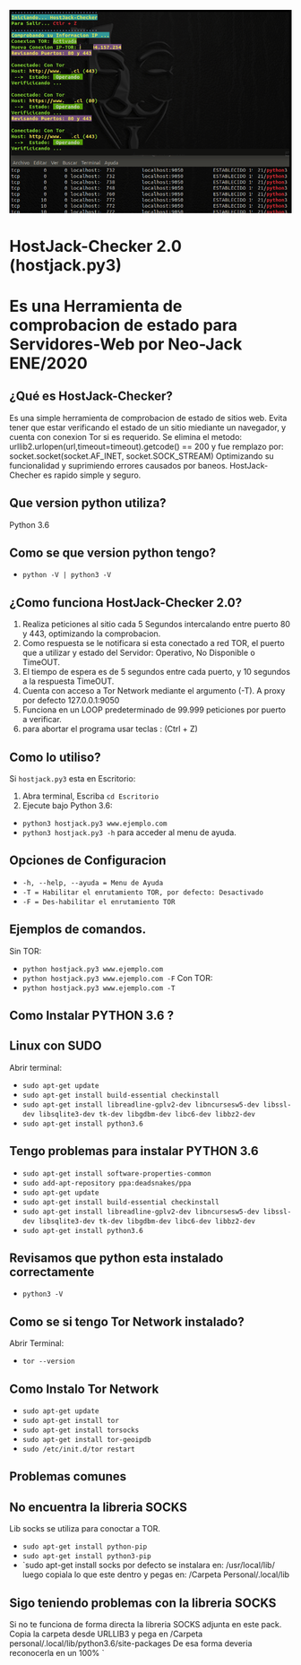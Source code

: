 ![alt text](https://raw.githubusercontent.com/neo-jack-official/HostJack-Checker2.0/master/vista01.png)
# HostJack-Checker 2.0 (hostjack.py3)
# Es una Herramienta de comprobacion de estado para Servidores-Web por Neo-Jack ENE/2020

## ¿Qué es HostJack-Checker?
Es una simple herramienta de comprobacion de estado de sitios web.
Evita tener que estar verificando el estado de un sitio miediante un navegador, y cuenta con conexion Tor si es requerido.
Se elimina el metodo: urllib2.urlopen(url,timeout=timeout).getcode() == 200
y fue remplazo por: socket.socket(socket.AF_INET, socket.SOCK_STREAM)
Optimizando su funcionalidad y suprimiendo errores causados por baneos.
HostJack-Checher es rapido simple y seguro.

## Que version python utiliza?
Python 3.6

## Como se que version python tengo?
* `python -V | python3 -V`

## ¿Como funciona HostJack-Checker 2.0?
1. Realiza peticiones al sitio cada 5 Segundos intercalando entre puerto 80 y 443, optimizando la comprobacion.
2. Como respuesta se le notificara si esta conectado a red TOR, el puerto que a utilizar y estado del Servidor: Operativo, No Disponible o TimeOUT.
3. El tiempo de espera es de 5 segundos entre cada puerto, y 10 segundos a la respuesta TimeOUT.
4. Cuenta con acceso a Tor Network mediante el argumento (-T). A proxy por defecto 127.0.0.1:9050
5. Funciona en un LOOP predeterminado de 99.999 peticiones por puerto a verificar.
6. para abortar el programa usar teclas : (Ctrl + Z)

## Como lo utiliso?

Si `hostjack.py3` esta en Escritorio:
1) Abra terminal, Escriba `cd Escritorio`
2) Ejecute bajo Python 3.6:
* `python3 hostjack.py3 www.ejemplo.com` 
* `python3 hostjack.py3 -h` para acceder al menu de ayuda.

## Opciones de Configuracion

* `-h, --help, --ayuda = Menu de Ayuda`
* `-T = Habilitar el enrutamiento TOR, por defecto: Desactivado`
* `-F = Des-habilitar el enrutamiento TOR`

## Ejemplos de comandos.

  Sin TOR:
* `python hostjack.py3 www.ejemplo.com`
* `python hostjack.py3 www.ejemplo.com -F`
  Con TOR:
* `python hostjack.py3 www.ejemplo.com -T`

## Como Instalar PYTHON 3.6 ?
## Linux con SUDO

Abrir terminal:
* `sudo apt-get update`
* `sudo apt-get install build-essential checkinstall`
* `sudo apt-get install libreadline-gplv2-dev libncursesw5-dev libssl-dev libsqlite3-dev tk-dev libgdbm-dev libc6-dev libbz2-dev`
* `sudo apt-get install python3.6`

## Tengo problemas para instalar PYTHON 3.6
* `sudo apt-get install software-properties-common`
* `sudo add-apt-repository ppa:deadsnakes/ppa`
* `sudo apt-get update`
* `sudo apt-get install build-essential checkinstall`
* `sudo apt-get install libreadline-gplv2-dev libncursesw5-dev libssl-dev libsqlite3-dev tk-dev libgdbm-dev libc6-dev libbz2-dev`
* `sudo apt-get install python3.6`

## Revisamos que python esta instalado correctamente
* `python3 -V`

## Como se si tengo Tor Network instalado?
Abrir Terminal:
* `tor --version`

## Como Instalo Tor Network
* `sudo apt-get update`
* `sudo apt-get install tor`
* `sudo apt-get install torsocks`
* `sudo apt-get install tor-geoipdb`
* `sudo /etc/init.d/tor restart`

## Problemas comunes
## No encuentra la libreria SOCKS
Lib socks se utiliza para conoctar a TOR.
* `sudo apt-get install python-pip`
* `sudo apt-get install python3-pip`
* `sudo apt-get install socks
por defecto se instalara en:
/usr/local/lib/
luego copiala lo que este dentro y pegas en: 
/Carpeta Personal/.local/lib

## Sigo teniendo problemas con la libreria SOCKS
Si no te funciona de forma directa la libreria SOCKS adjunta en este pack.
Copia la carpeta desde URLLIB3 y pega en /Carpeta personal/.local/lib/python3.6/site-packages
De esa forma deveria reconocerla en un 100%
`

